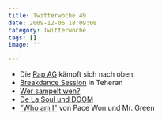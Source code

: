 ```yaml
---
title: Twitterwoche 49
date: 2009-12-06 18:09:08
category: Twitterwoche
tags: []
image: ''

---
```


* Die [Rap AG](http://generationtapedeck.blogspot.com/2009/11/each-one-teach-one.html) kämpft sich nach oben.
* [Breakdance Session](http://derschan.blogspot.com/2009/12/breakdance-teheran.html) in Teheran
* [Wer sampelt wen?](http://www.whosampled.com/sample/view/7663/Sole-Teepee%20on%20a%20Highway%20Blues_Vangelis-La%20Petite%20Fille%20de%20la%20mer/)
* [De La Soul und DOOM](http://generationtapedeck.blogspot.com/2009/12/musikfernsehen-ist-nicht-immer-scheisse.html)
* ["Who am I"](http://ugsmag.com/2009/12/pace-won-and-mr-green-who-i-am-video/) von Pace Won und Mr. Green
